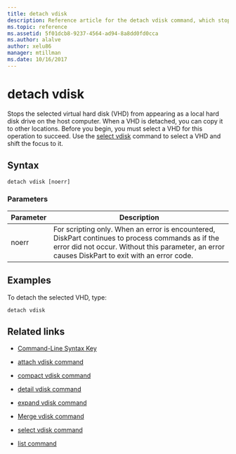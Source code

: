 ```yaml
---
title: detach vdisk
description: Reference article for the detach vdisk command, which stops the selected virtual hard disk (VHD) from appearing as a local hard disk drive on the host computer.
ms.topic: reference
ms.assetid: 5f01dcb8-9237-4564-ad94-8a8dd0fd0cca
ms.author: alalve
author: xelu86
manager: mtillman
ms.date: 10/16/2017
---
```


# detach vdisk



Stops the selected virtual hard disk (VHD) from appearing as a local hard disk drive on the host computer. When a VHD is detached, you can copy it to other locations. Before you begin, you must select a VHD for this operation to succeed. Use the [select vdisk](select-vdisk.md) command to select a VHD and shift the focus to it.


## Syntax

```
detach vdisk [noerr]
```

### Parameters

| Parameter | Description |
| --------- | ----------- |
| noerr | For scripting only. When an error is encountered, DiskPart continues to process commands as if the error did not occur. Without this parameter, an error causes DiskPart to exit with an error code. |

## Examples

To detach the selected VHD, type:

```
detach vdisk
```

## Related links

- [Command-Line Syntax Key](command-line-syntax-key.md)

- [attach vdisk command](attach-vdisk.md)

- [compact vdisk command](compact-vdisk.md)

- [detail vdisk command](detail-vdisk.md)

- [expand vdisk command](expand-vdisk.md)

- [Merge vdisk command](merge-vdisk.md)

- [select vdisk command](select-vdisk.md)

- [list command](list.md)
